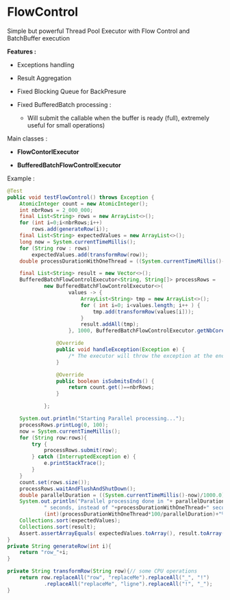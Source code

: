 # FlowControl

Simple but powerful Thread Pool Executor with Flow Control and BatchBuffer execution

**Features :** 

- Exceptions handling

- Result Aggregation

- Fixed Blocking Queue for BackPresure 

- Fixed BufferedBatch processing :
        
     * Will submit the callable when the buffer is ready (full), extremely useful for small operations)

Main classes :

- **FlowContorlExecutor** 

- **BufferedBatchFlowControlExecutor** 

Example :
```java
@Test
public void testFlowControl() throws Exception {
    AtomicInteger count = new AtomicInteger();
    int nbrRows = 2_000_000;
    final List<String> rows = new ArrayList<>();
    for (int i=0;i<nbrRows;i++)
        rows.add(generateRow(i));
    final List<String> expectedValues = new ArrayList<>();
    long now = System.currentTimeMillis();
    for (String row : rows)
        expectedValues.add(transformRow(row));
    double processDurationWithOneThread = ((System.currentTimeMillis()-now)/1000.0);

    final List<String> result = new Vector<>();
    BufferedBatchFlowControlExecutor<String, String[]> processRows =
            new BufferedBatchFlowControlExecutor<>(
                    values -> {
                        ArrayList<String> tmp = new ArrayList<>();
                        for ( int i=0; i<values.length; i++ ) {
                            tmp.add(transformRow(values[i]));
                        }
                        result.addAll(tmp);
                    }, 1000, BufferedBatchFlowControlExecutor.getNbCores(), 500, "processRows") {

                @Override
                public void handleException(Exception e) {
                    /* The executor will throw the exception at the end if any exception */
                }

                @Override
                public boolean isSubmitsEnds() {
                    return count.get()==nbrRows;
                }

            };

    System.out.println("Starting Parallel processing...");
    processRows.printLog(0, 100);
    now = System.currentTimeMillis();
    for (String row:rows){
        try {
            processRows.submit(row);
        } catch (InterruptedException e) {
            e.printStackTrace();
        }
    }
    count.set(rows.size());
    processRows.waitAndFlushAndShutDown();
    double parallelDuration = ((System.currentTimeMillis()-now)/1000.0);
    System.out.println("Parallel processing done in "+ parallelDuration +
            " seconds, instead of "+processDurationWithOneThread+" seconds on 1 Thread ("+
            (int)(processDurationWithOneThread*100/parallelDuration)+"% faster)");
    Collections.sort(expectedValues);
    Collections.sort(result);
    Assert.assertArrayEquals( expectedValues.toArray(), result.toArray() );
}
private String generateRow(int i){
    return "row_"+i;
}

private String transformRow(String row){// some CPU operations
    return row.replaceAll("row", "replaceMe").replaceAll("_", "!")
            .replaceAll("replaceMe", "ligne").replaceAll("!", "_");
}

```
